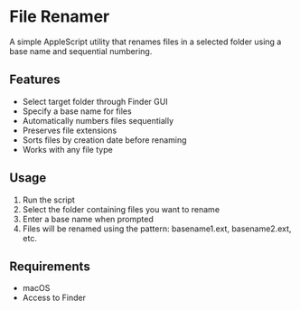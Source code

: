 # File Renamer

A simple AppleScript utility that renames files in a selected folder using a base name and sequential numbering.

## Features

- Select target folder through Finder GUI
- Specify a base name for files
- Automatically numbers files sequentially
- Preserves file extensions
- Sorts files by creation date before renaming
- Works with any file type

## Usage

1. Run the script
2. Select the folder containing files you want to rename
3. Enter a base name when prompted
4. Files will be renamed using the pattern: basename1.ext, basename2.ext, etc.

## Requirements

- macOS
- Access to Finder 